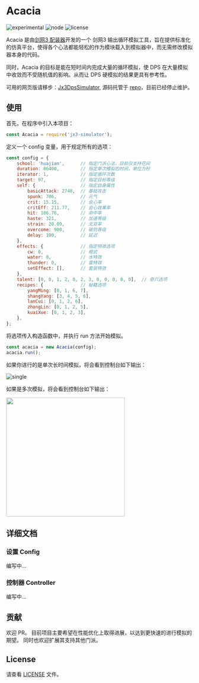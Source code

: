 # Acacia 

![experimental](https://img.shields.io/badge/stability-experimental-orange.svg?style=flat-square)
![node](https://img.shields.io/badge/node-4.4.7-green.svg?style=flat-square)
![license](https://img.shields.io/badge/license-MIT-blue.svg?style=flat-square)

Acacia 是由[剑网3 配装器](https://www.j3pz.com)开发的一个 剑网3 输出循环模拟工具，旨在提供标准化的仿真平台，使得各个心法都能轻松的作为模块载入到模拟器中，而无需修改模拟器本身的代码。

同时，Acacia 的目标是能在短时间内完成大量的循环模拟，使 DPS 在大量模拟中收敛而不受随机值的影响。从而让 DPS 硬模拟的结果更具有参考性。

可用的网页版请移步：[Jx3DpsSimulator](https://www.j3pz.com/acacia/huajian/), 源码托管于 [repo](https://github.com/ziofat/Jx3DpsSimulator)，目前已经停止维护。

## 使用
首先，在程序中引入本项目：
```javascript
const Acacia = require('jx3-simulator');
```
定义一个 config 变量，用于规定所有的选项：

```javascript
const config = {
    school: 'huajian',      // 指定门派心法，目前仅支持花间
    duration: 86400,        // 指定单次模拟的时间，单位为秒
    iterator: 1,            // 指定循环次数
    target: 97,             // 指定目标等级
    self: {                 // 指定自身属性
        basicAttack: 2748,  // 基础攻击
        spunk: 706,         // 元气
        crit: 15.15,        // 会心率
        critEff: 211.77,    // 会心效果率
        hit: 106.76,        // 命中率
        haste: 321,         // 加速等级
        strain: 20.09,      // 无双率
        overcome: 900,      // 破防等级
        delay: 100,         // 延迟
    },
    effects: {              // 指定特效选项
        cw: 0,              // 橙武
        water: 0,           // 水特效
        thunder: 0,         // 雷特效
        setEffect: [],      // 套装特效
    },
    talent: [0, 0, 1, 2, 0, 2, 3, 0, 0, 0, 0, 0],  // 奇穴选项
    recipes: {              // 秘籍选项
        yangMing: [0, 1, 6, 7],
        shangYang: [3, 4, 5, 6],
        lanCui: [0, 1, 2, 6],
        zhongLin: [0, 1, 2, 5],
        kuaiXue: [0, 1, 2, 3],
    },
};
```

将选项传入构造函数中，并执行 run 方法开始模拟。
```javascript
const acacia = new Acacia(config);
acacia.run();
```

如果你进行的是单次长时间模拟，将会看到控制台如下输出：

![single](https://cloud.githubusercontent.com/assets/8521174/19627394/b20e270a-9991-11e6-9d31-3007c4fa50b6.gif)

如果是多次模拟，将会看到控制台如下输出：

<img src="https://cloud.githubusercontent.com/assets/8521174/19627396/bd448812-9991-11e6-9b2a-73a727411903.png" width="320"></img>

## 详细文档
### 设置 Config
编写中...

### 控制器 Controller
编写中...

## 贡献
欢迎 PR。
目前项目主要希望在性能优化上取得进展，以达到更快速的进行模拟的期望。
同时也欢迎扩展其支持其他门派。

## License
请查看 [LICENSE](https://github.com/j3pz/Acacia/blob/master/LICENSE) 文件。
